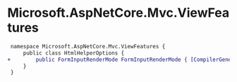 # Microsoft.AspNetCore.Mvc.ViewFeatures

``` diff
 namespace Microsoft.AspNetCore.Mvc.ViewFeatures {
     public class HtmlHelperOptions {
+        public FormInputRenderMode FormInputRenderMode { [CompilerGeneratedAttribute] get; [CompilerGeneratedAttribute] set; }
     }
 }
```

